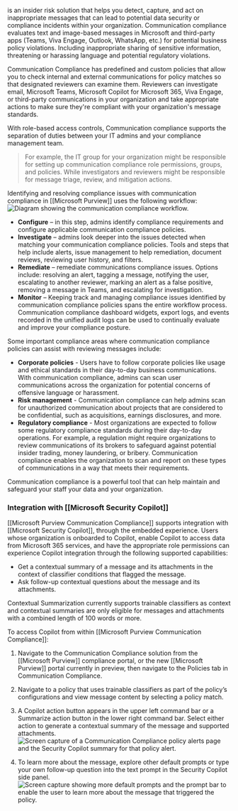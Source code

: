 is an insider risk solution that helps you detect, capture, and act on inappropriate messages that can lead to potential data security or compliance incidents within your organization. Communication compliance evaluates text and image-based messages in Microsoft and third-party apps (Teams, Viva Engage, Outlook, WhatsApp, etc.) for potential business policy violations. Including inappropriate sharing of sensitive information, threatening or harassing language and potential regulatory violations.

Communication Compliance has predefined and custom policies that allow you to check internal and external communications for policy matches so that designated reviewers can examine them. Reviewers can investigate email, Microsoft Teams, Microsoft Copilot for Microsoft 365, Viva Engage, or third-party communications in your organization and take appropriate actions to make sure they're compliant with your organization's message standards.

With role-based access controls, Communication compliance supports the separation of duties between your IT admins and your compliance management team. 
>For example, the IT group for your organization might be responsible for setting up communication compliance role permissions, groups, and policies. While investigators and reviewers might be responsible for message triage, review, and mitigation actions.

Identifying and resolving compliance issues with communication compliance in [[Microsoft Purview]] uses the following workflow:![Diagram showing the communication compliance workflow.](https://learn.microsoft.com/en-us/training/wwl-sci/describe-purview-risk-compliance-governance/media/communication-compliance-workflow.png)
- **Configure** – in this step, admins identify compliance requirements and configure applicable communication compliance policies.
- **Investigate** – admins look deeper into the issues detected when matching your communication compliance policies. Tools and steps that help include alerts, issue management to help remediation, document reviews, reviewing user history, and filters.
- **Remediate** – remediate communications compliance issues. Options include: resolving an alert, tagging a message, notifying the user, escalating to another reviewer, marking an alert as a false positive, removing a message in Teams, and escalating for investigation.
- **Monitor** – Keeping track and managing compliance issues identified by communication compliance policies spans the entire workflow process. Communication compliance dashboard widgets, export logs, and events recorded in the unified audit logs can be used to continually evaluate and improve your compliance posture.

Some important compliance areas where communication compliance policies can assist with reviewing messages include:
- **Corporate policies** - Users have to follow corporate policies like usage and ethical standards in their day-to-day business communications. With communication compliance, admins can scan user communications across the organization for potential concerns of offensive language or harassment.
- **Risk management** - Communication compliance can help admins scan for unauthorized communication about projects that are considered to be confidential, such as acquisitions, earnings disclosures, and more.
- **Regulatory compliance** - Most organizations are expected to follow some regulatory compliance standards during their day-to-day operations. For example, a regulation might require organizations to review communications of its brokers to safeguard against potential insider trading, money laundering, or bribery. Communication compliance enables the organization to scan and report on these types of communications in a way that meets their requirements.

Communication compliance is a powerful tool that can help maintain and safeguard your staff your data and your organization.
### Integration with [[Microsoft Security Copilot]]
[[Microsoft Purview Communication Compliance]] supports integration with [[Microsoft Security Copilot]], through the embedded experience. Users whose organization is onboarded to Copilot, enable Copilot to access data from Microsoft 365 services, and have the appropriate role permissions can experience Copilot integration through the following supported capabilities:
- Get a contextual summary of a message and its attachments in the context of classifier conditions that flagged the message.
- Ask follow-up contextual questions about the message and its attachments.

Contextual Summarization currently supports trainable classifiers as context and contextual summaries are only eligible for messages and attachments with a combined length of 100 words or more.

To access Copilot from within [[Microsoft Purview Communication Compliance]]:
1. Navigate to the Communication Compliance solution from the [[Microsoft Purview]] compliance portal, or the new [[Microsoft Purview]] portal currently in preview, then navigate to the Policies tab in Communication Compliance.
    
2. Navigate to a policy that uses trainable classifiers as part of the policy’s configurations and view message content by selecting a policy match.
    
3. A Copilot action button appears in the upper left command bar or a Summarize action button in the lower right command bar. Select either action to generate a contextual summary of the message and supported attachments.![Screen capture of a Communication Compliance policy alerts page and the Security Copilot summary for that policy alert.](https://learn.microsoft.com/en-us/training/wwl-sci/describe-purview-risk-compliance-governance/media/copilot-communication-compliance-v2.png)
4. To learn more about the message, explore other default prompts or type your own follow-up question into the text prompt in the Security Copilot side panel.![Screen capture showing more default prompts and the prompt bar to enable the user to learn more about the message that triggered the policy.](https://learn.microsoft.com/en-us/training/wwl-sci/describe-purview-risk-compliance-governance/media/copilot-communication-compliance-follow-up.png)